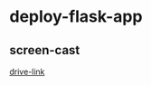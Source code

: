 # deploy-flask-app
## screen-cast
[drive-link](https://drive.google.com/file/d/1R5FrvnpoEy8aE-Xyi6sip9YEEKa_7RCA/view?usp=sharing)

